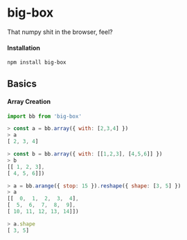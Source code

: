 # big-box

That numpy shit in the browser, feel?

#### Installation

```sh
npm install big-box
```

## Basics

#### Array Creation

```js
import bb from 'big-box'

> const a = bb.array({ with: [2,3,4] })
> a
[ 2, 3, 4]
```

```js
> const b = bb.array({ with: [[1,2,3], [4,5,6]] })
> b
[[ 1, 2, 3],
[ 4, 5, 6]])

> a = bb.arange({ stop: 15 }).reshape({ shape: [3, 5] })
> a
[[  0,  1,  2,  3,  4],
[  5,  6,  7,  8,  9],
[ 10, 11, 12, 13, 14]])

> a.shape
[ 3, 5]

```

